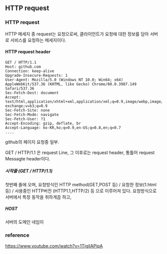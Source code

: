 ## HTTP request

### HTTP request

HTTP 메세지 중 request는 요청으로써, 클라이언트가 요청에 대한 정보를 담아 서버로 서비스를 요청하는 메세지이다.

#### HTTP request header

```
GET / HTTP/1.1
Host: github.com
Connection: keep-alive
Upgrade-Insecure-Requests: 1
User-Agent: Mozilla/5.0 (Windows NT 10.0; Win64; x64) AppleWebKit/537.36 (KHTML, like Gecko) Chrome/80.0.3987.149 Safari/537.36
Sec-Fetch-Dest: document
Accept: text/html,application/xhtml+xml,application/xml;q=0.9,image/webp,image/apng,*/*;q=0.8,application/signed-exchange;v=b3;q=0.9
Sec-Fetch-Site: none
Sec-Fetch-Mode: navigate
Sec-Fetch-User: ?1
Accept-Encoding: gzip, deflate, br
Accept-Language: ko-KR,ko;q=0.9,en-US;q=0.8,en;q=0.7
....
```
github의 페이지 요청중 일부.

GET / HTTP/1.1 은 request Line, 그 이후로는 request header, 통틀어 request Messagte header이다.

##### 시작줄 (GET / HTTP/1.1)
첫번째 줄에 오며, 요청방식인 HTTP method(GET,POST 등) / 요청한 정보(1.html 등) / 사용중인 HTTP버전 (HTTP1.1,HTTP/2) 등 으로 이루어져 있다.
요청방식으로 서버에서 특정 동작을 취하게끔 하고, 

##### HOST
서버의 도메인 네임이 




### reference
https://www.youtube.com/watch?v=1TigiIAPipA
